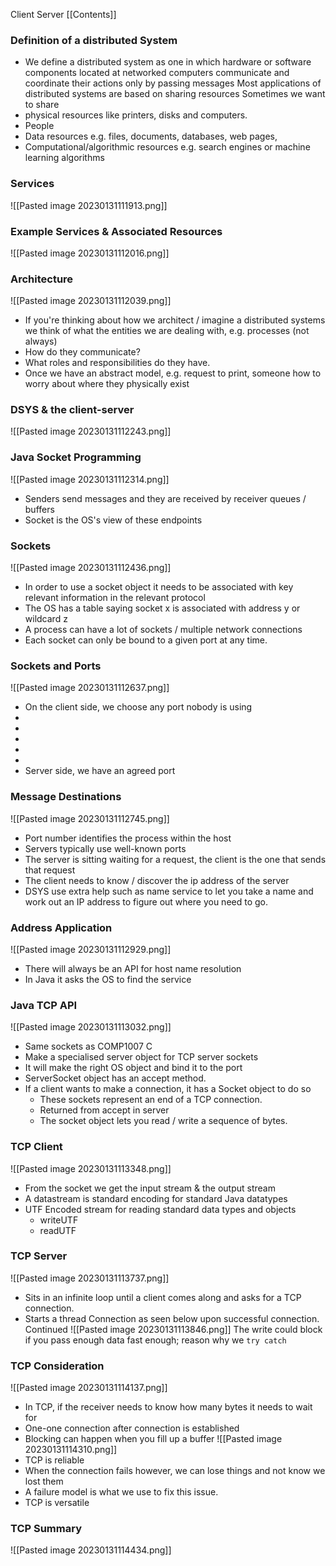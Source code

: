 Client Server
[[Contents]]
### Definition of a distributed System
- We define a distributed system as one in which hardware or software components located at networked computers communicate and coordinate their actions only by passing messages
Most applications of distributed systems are based on sharing resources
Sometimes we want to share 
- physical resources like printers, disks and computers.
- People
- Data resources e.g. files, documents, databases, web pages, 
- Computational/algorithmic resources e.g. search engines or machine learning algorithms
### Services
![[Pasted image 20230131111913.png]]

### Example Services & Associated Resources
![[Pasted image 20230131112016.png]]

### Architecture
![[Pasted image 20230131112039.png]]
- If you're thinking about how we architect / imagine a distributed systems we think of what the entities we are dealing with, e.g. processes (not always)
- How do they communicate?
- What roles and responsibilities do they have.
- Once we have an abstract model, e.g. request to print, someone how to worry about where they physically exist

### DSYS & the client-server 
![[Pasted image 20230131112243.png]]


### Java Socket Programming
![[Pasted image 20230131112314.png]]
- Senders send messages and they are received by receiver queues / buffers
- Socket is the OS's view of these endpoints










### Sockets
![[Pasted image 20230131112436.png]]
- In order to use a socket object it needs to be associated with key relevant information in the relevant protocol
- The OS has a table saying socket x is associated with address y or wildcard z
- A process can have a lot of sockets / multiple network connections
- Each socket can only be bound to a given port at any time.

### Sockets and Ports
![[Pasted image 20230131112637.png]]
- On the client side, we choose any port nobody is using
- 
- 
- 
- 
- 
- Server side, we have an agreed port

### Message Destinations
![[Pasted image 20230131112745.png]]
- Port number identifies the process within the host
- Servers typically use well-known ports
- The server is sitting waiting for a request, the client is the one that sends that request
- The client needs to know / discover the ip address of the server
- DSYS use extra help such as name service to let you take a name and work out an IP address to figure out where you need to go.

### Address Application
![[Pasted image 20230131112929.png]]
- There will always be an API for host name resolution
- In Java it asks the OS to find the service

### Java TCP API
![[Pasted image 20230131113032.png]]
- Same sockets as COMP1007 C
- Make a specialised server object for TCP server sockets
- It will make the right OS object and bind it to the port
- ServerSocket object has an accept method.
- If a client wants to make a connection, it has a Socket object to do so
	- These sockets represent an end of a TCP connection.
	- Returned from accept in server
	- The socket object lets you read / write a sequence of bytes.

### TCP Client
![[Pasted image 20230131113348.png]]
- From the socket we get the input stream & the output stream
- A datastream is standard encoding for standard Java datatypes
- UTF Encoded stream for reading standard data types and objects
	- writeUTF
	- readUTF
### TCP Server
![[Pasted image 20230131113737.png]]
- Sits in an infinite loop until a client comes along and asks for a TCP connection.
- Starts a thread Connection as seen below upon successful connection.
Continued
	![[Pasted image 20230131113846.png]]
	The write could block if you pass enough data fast enough; reason why we `try catch`




### TCP Consideration
![[Pasted image 20230131114137.png]]
- In TCP, if the receiver needs to know how many bytes it needs to wait for
- One-one connection after connection is established
- Blocking can happen when you fill up a buffer
![[Pasted image 20230131114310.png]]
- TCP is reliable
- When the connection fails however, we can lose things and not know we lost them
- A failure model is what we use to fix this issue.
- TCP is versatile

### TCP Summary
![[Pasted image 20230131114434.png]]
